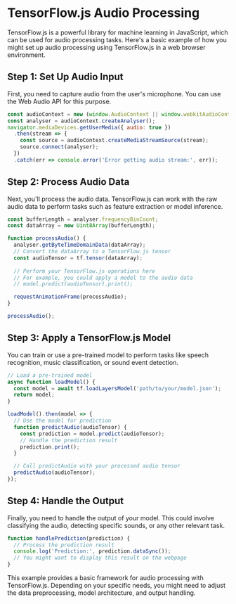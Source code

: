 # TensorFlow.js Audio Processing

TensorFlow.js is a powerful library for machine learning in JavaScript, which can be used for audio processing tasks. Here's a basic example of how you might set up audio processing using TensorFlow.js in a web browser environment.

## Step 1: Set Up Audio Input

First, you need to capture audio from the user's microphone. You can use the Web Audio API for this purpose.

```javascript
const audioContext = new (window.AudioContext || window.webkitAudioContext)();
const analyser = audioContext.createAnalyser();
navigator.mediaDevices.getUserMedia({ audio: true })
  .then(stream => {
    const source = audioContext.createMediaStreamSource(stream);
    source.connect(analyser);
  })
  .catch(err => console.error('Error getting audio stream:', err));
```

## Step 2: Process Audio Data

Next, you'll process the audio data. TensorFlow.js can work with the raw audio data to perform tasks such as feature extraction or model inference.

```javascript
const bufferLength = analyser.frequencyBinCount;
const dataArray = new Uint8Array(bufferLength);

function processAudio() {
  analyser.getByteTimeDomainData(dataArray);
  // Convert the dataArray to a TensorFlow.js tensor
  const audioTensor = tf.tensor(dataArray);
  
  // Perform your TensorFlow.js operations here
  // For example, you could apply a model to the audio data
  // model.predict(audioTensor).print();

  requestAnimationFrame(processAudio);
}

processAudio();
```

## Step 3: Apply a TensorFlow.js Model

You can train or use a pre-trained model to perform tasks like speech recognition, music classification, or sound event detection.

```javascript
// Load a pre-trained model
async function loadModel() {
  const model = await tf.loadLayersModel('path/to/your/model.json');
  return model;
}

loadModel().then(model => {
  // Use the model for prediction
  function predictAudio(audioTensor) {
    const prediction = model.predict(audioTensor);
    // Handle the prediction result
    prediction.print();
  }

  // Call predictAudio with your processed audio tensor
  predictAudio(audioTensor);
});
```

## Step 4: Handle the Output

Finally, you need to handle the output of your model. This could involve classifying the audio, detecting specific sounds, or any other relevant task.

```javascript
function handlePrediction(prediction) {
  // Process the prediction result
  console.log('Prediction:', prediction.dataSync());
  // You might want to display this result on the webpage
}
```

This example provides a basic framework for audio processing with TensorFlow.js. Depending on your specific needs, you might need to adjust the data preprocessing, model architecture, and output handling.

